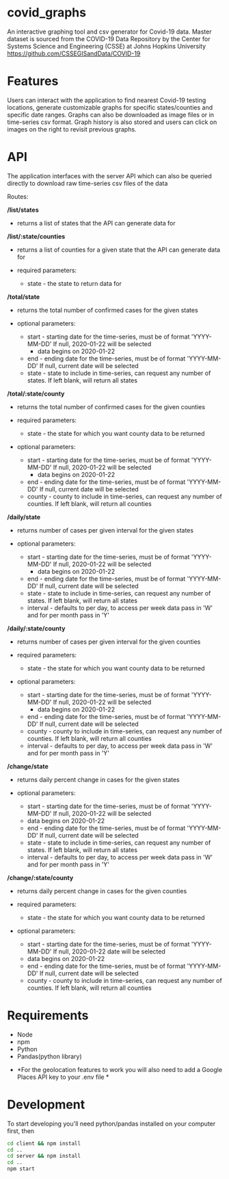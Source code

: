 # covid_graphs

An interactive graphing tool and csv generator for Covid-19 data.
Master dataset is sourced from the COVID-19 Data Repository by the Center for Systems Science and Engineering (CSSE) at Johns Hopkins University
https://github.com/CSSEGISandData/COVID-19

# Features

Users can interact with the application to find nearest Covid-19 testing locations, generate customizable graphs for specific states/counties and specific date ranges. Graphs can also be downloaded as image files or in time-series csv format. Graph history is also stored and users can click on images on the right to revisit previous graphs.

# API

The application interfaces with the server API which can also be queried directly to download raw time-series csv files of the data

Routes:

**/list/states**

  - returns a list of states that the API can generate data for
  
**/list/:state/counties**

  - returns a list of counties for a given state that the API can generate data for
  
  - required parameters:
    - state - the state to return data for
  
**/total/state**

 - returns the total number of confirmed cases for the given states

 - optional parameters:
   - start - starting date for the time-series, must be of format 'YYYY-MM-DD' If null, 2020-01-22  will be selected
     * data begins on 2020-01-22
   - end - ending date for the time-series, must be of format 'YYYY-MM-DD' If null, current date will be selected
   - state - state to include in time-series, can request any number of states. If left blank, will return all states
  
  
**/total/:state/county**
  
 - returns the total number of confirmed cases for the given counties

 - required parameters:
   - state - the state for which you want county data to be returned

 - optional parameters:
   - start - starting date for the time-series, must be of format 'YYYY-MM-DD' If null, 2020-01-22  will be selected
     * data begins on 2020-01-22
   - end - ending date for the time-series, must be of format 'YYYY-MM-DD' If null, current date will be selected
   - county - county to include in time-series, can request any number of counties. If left blank, will return all counties
  
**/daily/state**
  
 - returns number of cases per given interval for the given states

 - optional parameters:
   - start - starting date for the time-series, must be of format 'YYYY-MM-DD' If null, 2020-01-22  will be selected
     * data begins on 2020-01-22
   - end - ending date for the time-series, must be of format 'YYYY-MM-DD' If null, current date will be selected
   - state - state to include in time-series, can request any number of states. If left blank, will return all states
   - interval - defaults to per day, to access per week data pass in 'W' and for per month pass in 'Y'
  
**/daily/:state/county**

 - returns number of cases per given interval for the given counties

 - required parameters:
   - state - the state for which you want county data to be returned

 - optional parameters:
   - start - starting date for the time-series, must be of format 'YYYY-MM-DD' If null, 2020-01-22  will be selected
     * data begins on 2020-01-22
   - end - ending date for the time-series, must be of format 'YYYY-MM-DD' If null, current date will be selected
   - county - county to include in time-series, can request any number of counties. If left blank, will return all counties
   - interval - defaults to per day, to access per week data pass in 'W' and for per month pass in 'Y'
  
**/change/state**
  
 - returns daily percent change in cases for the given states

 - optional parameters:
   - start - starting date for the time-series, must be of format 'YYYY-MM-DD' If null, 2020-01-22  will be selected
    * data begins on 2020-01-22
   - end - ending date for the time-series, must be of format 'YYYY-MM-DD' If null, current date will be selected
   - state - state to include in time-series, can request any number of states. If left blank, will return all states
   - interval - defaults to per day, to access per week data pass in 'W' and for per month pass in 'Y'
  
  
**/change/:state/county**

 - returns daily percent change in cases for the given counties

 - required parameters:
   - state - the state for which you want county data to be returned

 - optional parameters:
   - start - starting date for the time-series, must be of format 'YYYY-MM-DD' If null, 2020-01-22 date will be selected
    * data begins on 2020-01-22
   - end - ending date for the time-series, must be of format 'YYYY-MM-DD' If null, current date will be selected
   - county - county to include in time-series, can request any number of counties. If left blank, will return all counties



# Requirements 

 - Node
 - npm
 - Python
 - Pandas(python library)
 * *For the geolocation features to work you will also need to add a Google Places API key to your .env file *

# Development

To start developing you'll need python/pandas installed on your computer first, then
```bash
cd client && npm install
cd ..
cd server && npm install
cd ..
npm start
```
